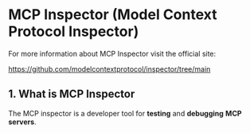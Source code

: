 # MCP Inspector (Model Context  Protocol Inspector)

For more information about MCP Inspector visit the official site:

https://github.com/modelcontextprotocol/inspector/tree/main

## 1. What is MCP Inspector

The MCP inspector is a developer tool for **testing** and **debugging** **MCP servers**.
